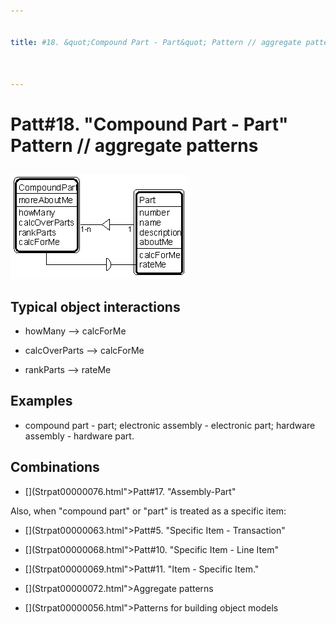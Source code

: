 ```yaml
---


title: #18. &quot;Compound Part - Part&quot; Pattern // aggregate patterns



---
```

# Patt#18. &quot;Compound Part - Part&quot; Pattern // aggregate patterns </p>

<p><img src="Strpat00000022.gif" alt="Strpat00000022.gif" border="0" width="283"
height="168"> </p>

<h2>Typical object interactions </h2>

*  howMany --&gt; calcForMe </p>

*  calcOverParts --&gt; calcForMe </p>

*  rankParts --&gt; rateMe </p>

<h2>Examples</h2>

*  compound part - part; electronic assembly - electronic part; hardware assembly -
hardware part. </p>

<h2>Combinations </h2>

* [](Strpat00000076.html"></b>Patt#17.</a> &quot;Assembly-Part&quot; </p>

<p>Also, when &quot;compound part&quot; or &quot;part&quot; is treated as a specific item:
</p>

* [](Strpat00000063.html">Patt#5.</a> &quot;Specific Item - Transaction&quot; </p>

* [](Strpat00000068.html">Patt#10.</a> &quot;Specific Item - Line Item&quot; </p>

* [](Strpat00000069.html">Patt#11.</a> &quot;Item - Specific Item.&quot; </p>

* [](Strpat00000072.html">Aggregate patterns</a></li>

* [](Strpat00000056.html">Patterns for building object models</a></li>


